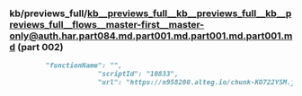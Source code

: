 ### kb/previews_full/kb__previews_full__kb__previews_full__kb__previews_full__flows__master-first__master-only@auth.har.part084.md.part001.md.part001.md.part001.md (part 002)

```md
         "functionName": "",
                      "scriptId": "10833",
                      "url": "https://n958200.alteg.io/chunk-KO722YSM.js",
     
```

```
